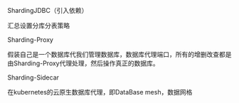 ShardingJDBC（引入依赖）

汇总设置分库分表策略

Sharding-Proxy

假装自己是一个数据库代我们管理数据库，数据库代理端口，所有的增删改查都是由Sharding-Proxy代理处理，然后操作真正的数据库。

Sharding-Sidecar

在kubernetes的云原生数据库代理，即DataBase mesh，数据网格